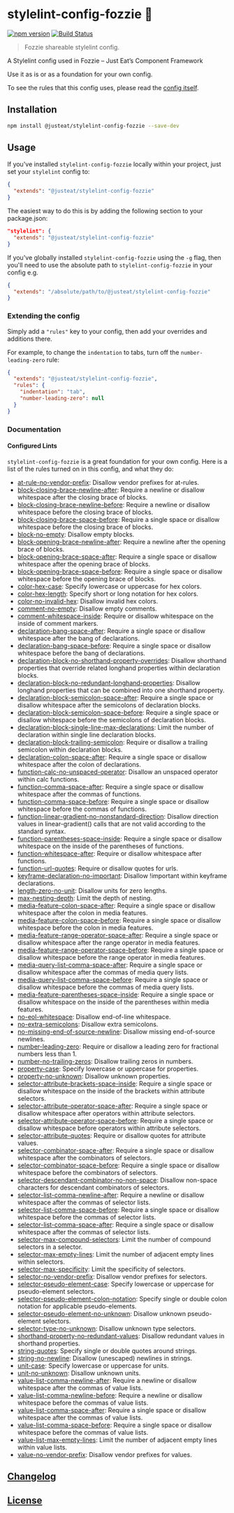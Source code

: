 # stylelint-config-fozzie :bear:

[![npm version](https://badge.fury.io/js/%40justeat%2Fstylelint-config-fozzie.svg)](https://badge.fury.io/js/%40justeat%2Fstylelint-config-fozzie)
[![Build Status](https://travis-ci.org/justeat/stylelint-config-fozzie.svg?branch=master)](https://travis-ci.org/justeat/stylelint-config-fozzie)

> Fozzie shareable stylelint config.

A Stylelint config used in Fozzie – Just Eat’s Component Framework

Use it as is or as a foundation for your own config.

To see the rules that this config uses, please read the [config itself](./index.js).


## Installation

```bash
npm install @justeat/stylelint-config-fozzie --save-dev
```

## Usage

If you've installed `stylelint-config-fozzie` locally within your project, just set your `stylelint` config to:

```json
{
  "extends": "@justeat/stylelint-config-fozzie"
}
```

The easiest way to do this is by adding the following section to your package.json:

```json
"stylelint": {
  "extends": "@justeat/stylelint-config-fozzie"
}
```

If you've globally installed `stylelint-config-fozzie` using the `-g` flag, then you'll need to use the absolute path to `stylelint-config-fozzie` in your config e.g.

```json
{
  "extends": "/absolute/path/to/@justeat/stylelint-config-fozzie"
}
```

### Extending the config

Simply add a `"rules"` key to your config, then add your overrides and additions there.

For example, to change the `indentation` to tabs, turn off the `number-leading-zero` rule:

```json
{
  "extends": "@justeat/stylelint-config-fozzie",
  "rules": {
    "indentation": "tab",
    "number-leading-zero": null
  }
}
```

### Documentation

#### Configured Lints

`stylelint-config-fozzie` is a great foundation for your own config. Here is a list of the rules turned on in this config, and what they do:

-   [at-rule-no-vendor-prefix](https://stylelint.io/user-guide/rules/at-rule-no-vendor-prefix/): Disallow vendor prefixes for at-rules.
-   [block-closing-brace-newline-after](https://stylelint.io/user-guide/rules/block-closing-brace-newline-after/): Require a newline or disallow whitespace after the closing brace of blocks.
-   [block-closing-brace-newline-before](https://stylelint.io/user-guide/rules/block-closing-brace-newline-before/): Require a newline or disallow whitespace before the closing brace of blocks.
-   [block-closing-brace-space-before](https://stylelint.io/user-guide/rules/block-closing-brace-space-before/): Require a single space or disallow whitespace before the closing brace of blocks.
-   [block-no-empty](https://stylelint.io/user-guide/rules/block-no-empty/): Disallow empty blocks.
-   [block-opening-brace-newline-after](https://stylelint.io/user-guide/rules/block-opening-brace-newline-after/): Require a newline after the opening brace of blocks.
-   [block-opening-brace-space-after](https://stylelint.io/user-guide/rules/block-opening-brace-space-after/): Require a single space or disallow whitespace after the opening brace of blocks.
-   [block-opening-brace-space-before](https://stylelint.io/user-guide/rules/block-opening-brace-space-before/): Require a single space or disallow whitespace before the opening brace of blocks.
-   [color-hex-case](https://stylelint.io/user-guide/rules/color-hex-case/): Specify lowercase or uppercase for hex colors.
-   [color-hex-length](https://stylelint.io/user-guide/rules/color-hex-length/): Specify short or long notation for hex colors.
-   [color-no-invalid-hex](https://stylelint.io/user-guide/rules/color-no-invalid-hex/): Disallow invalid hex colors.
-   [comment-no-empty](https://stylelint.io/user-guide/rules/comment-no-empty/): Disallow empty comments.
-   [comment-whitespace-inside](https://stylelint.io/user-guide/rules/comment-whitespace-inside/): Require or disallow whitespace on the inside of comment markers.
-   [declaration-bang-space-after](https://stylelint.io/user-guide/rules/declaration-bang-space-after/): Require a single space or disallow whitespace after the bang of declarations.
-   [declaration-bang-space-before](https://stylelint.io/user-guide/rules/declaration-bang-space-before/): Require a single space or disallow whitespace before the bang of declarations.
-   [declaration-block-no-shorthand-property-overrides](https://stylelint.io/user-guide/rules/declaration-block-no-shorthand-property-overrides/): Disallow shorthand properties that override related longhand properties within declaration blocks.
-   [declaration-block-no-redundant-longhand-properties](https://stylelint.io/user-guide/rules/declaration-block-no-redundant-longhand-properties/): Disallow longhand properties that can be combined into one shorthand property.
-   [declaration-block-semicolon-space-after](https://stylelint.io/user-guide/rules/declaration-block-semicolon-space-after/): Require a single space or disallow whitespace after the semicolons of declaration blocks.
-   [declaration-block-semicolon-space-before](https://stylelint.io/user-guide/rules/declaration-block-semicolon-space-before/): Require a single space or disallow whitespace before the semicolons of declaration blocks.
-   [declaration-block-single-line-max-declarations](https://stylelint.io/user-guide/rules/declaration-block-single-line-max-declarations/): Limit the number of declaration within single line declaration blocks.
-   [declaration-block-trailing-semicolon](https://stylelint.io/user-guide/rules/declaration-block-trailing-semicolon/): Require or disallow a trailing semicolon within declaration blocks.
-   [declaration-colon-space-after](https://stylelint.io/user-guide/rules/declaration-colon-space-after/): Require a single space or disallow whitespace after the colon of declarations.
-   [function-calc-no-unspaced-operator](https://stylelint.io/user-guide/rules/function-calc-no-unspaced-operator/): Disallow an unspaced operator within calc functions.
-   [function-comma-space-after](https://stylelint.io/user-guide/rules/function-comma-space-after/): Require a single space or disallow whitespace after the commas of functions.
-   [function-comma-space-before](https://stylelint.io/user-guide/rules/function-comma-space-before/): Require a single space or disallow whitespace before the commas of functions.
-   [function-linear-gradient-no-nonstandard-direction](https://stylelint.io/user-guide/rules/function-linear-gradient-no-nonstandard-direction/): Disallow direction values in linear-gradient() calls that are not valid according to the standard syntax.
-   [function-parentheses-space-inside](https://stylelint.io/user-guide/rules/function-parentheses-space-inside/): Require a single space or disallow whitespace on the inside of the parentheses of functions.
-   [function-whitespace-after](https://stylelint.io/user-guide/rules/function-whitespace-after/): Require or disallow whitespace after functions.
-   [function-url-quotes](https://stylelint.io/user-guide/rules/function-url-quotes/): Require or disallow quotes for urls.
-   [keyframe-declaration-no-important](https://stylelint.io/user-guide/rules/keyframe-declaration-no-important/): Disallow !important within keyframe declarations.
-   [length-zero-no-unit](https://stylelint.io/user-guide/rules/length-zero-no-unit/): Disallow units for zero lengths.
-   [max-nesting-depth](https://stylelint.io/user-guide/rules/max-nesting-depth/): Limit the depth of nesting.
-   [media-feature-colon-space-after](https://stylelint.io/user-guide/rules/media-feature-colon-space-after/): Require a single space or disallow whitespace after the colon in media features.
-   [media-feature-colon-space-before](https://stylelint.io/user-guide/rules/media-feature-colon-space-before/): Require a single space or disallow whitespace before the colon in media features.
-   [media-feature-range-operator-space-after](https://stylelint.io/user-guide/rules/media-feature-range-operator-space-after/): Require a single space or disallow whitespace after the range operator in media features.
-   [media-feature-range-operator-space-before](https://stylelint.io/user-guide/rules/media-feature-range-operator-space-before/): Require a single space or disallow whitespace before the range operator in media features.
-   [media-query-list-comma-space-after](https://stylelint.io/user-guide/rules/media-query-list-comma-space-after/): Require a single space or disallow whitespace after the commas of media query lists.
-   [media-query-list-comma-space-before](https://stylelint.io/user-guide/rules/media-query-list-comma-space-before/): Require a single space or disallow whitespace before the commas of media query lists.
-   [media-feature-parentheses-space-inside](https://stylelint.io/user-guide/rules/media-feature-parentheses-space-inside/): Require a single space or disallow whitespace on the inside of the parentheses within media features.
-   [no-eol-whitespace](https://stylelint.io/user-guide/rules/no-eol-whitespace/): Disallow end-of-line whitespace.
-   [no-extra-semicolons](https://stylelint.io/user-guide/rules/no-extra-semicolons/): Disallow extra semicolons.
-   [no-missing-end-of-source-newline](https://stylelint.io/user-guide/rules/no-missing-end-of-source-newline/): Disallow missing end-of-source newlines.
-   [number-leading-zero](https://stylelint.io/user-guide/rules/number-leading-zero/): Require or disallow a leading zero for fractional numbers less than 1.
-   [number-no-trailing-zeros](https://stylelint.io/user-guide/rules/number-no-trailing-zeros/): Disallow trailing zeros in numbers.
-   [property-case](https://stylelint.io/user-guide/rules/property-case/): Specify lowercase or uppercase for properties.
-   [property-no-unknown](https://stylelint.io/user-guide/rules/property-no-unknown/): Disallow unknown properties.
-   [selector-attribute-brackets-space-inside](https://stylelint.io/user-guide/rules/selector-attribute-brackets-space-inside/): Require a single space or disallow whitespace on the inside of the brackets within attribute selectors.
-   [selector-attribute-operator-space-after](https://stylelint.io/user-guide/rules/selector-attribute-operator-space-after/): Require a single space or disallow whitespace after operators within attribute selectors.
-   [selector-attribute-operator-space-before](https://stylelint.io/user-guide/rules/selector-attribute-operator-space-before/): Require a single space or disallow whitespace before operators within attribute selectors.
-   [selector-attribute-quotes](https://stylelint.io/user-guide/rules/selector-attribute-quotes/): Require or disallow quotes for attribute values.
-   [selector-combinator-space-after](https://stylelint.io/user-guide/rules/selector-combinator-space-after/): Require a single space or disallow whitespace after the combinators of selectors.
-   [selector-combinator-space-before](https://stylelint.io/user-guide/rules/selector-combinator-space-before/): Require a single space or disallow whitespace before the combinators of selectors.
-   [selector-descendant-combinator-no-non-space](https://stylelint.io/user-guide/rules/selector-descendant-combinator-no-non-space/): Disallow non-space characters for descendant combinators of selectors.
-   [selector-list-comma-newline-after](https://stylelint.io/user-guide/rules/selector-list-comma-newline-after/): Require a newline or disallow whitespace after the commas of selector lists.
-   [selector-list-comma-space-before](https://stylelint.io/user-guide/rules/selector-list-comma-space-before/): Require a single space or disallow whitespace before the commas of selector lists.
-   [selector-list-comma-space-after](https://stylelint.io/user-guide/rules/selector-list-comma-space-after/): Require a single space or disallow whitespace after the commas of selector lists.
-   [selector-max-compound-selectors](https://stylelint.io/user-guide/rules/selector-max-compound-selectors/): Limit the number of compound selectors in a selector.
-   [selector-max-empty-lines](https://stylelint.io/user-guide/rules/selector-max-empty-lines/): Limit the number of adjacent empty lines within selectors.
-   [selector-max-specificity](https://stylelint.io/user-guide/rules/selector-max-specificity/): Limit the specificity of selectors.
-   [selector-no-vendor-prefix](https://stylelint.io/user-guide/rules/selector-no-vendor-prefix/): Disallow vendor prefixes for selectors.
-   [selector-pseudo-element-case](https://stylelint.io/user-guide/rules/selector-pseudo-element-case/): Specify lowercase or uppercase for pseudo-element selectors.
-   [selector-pseudo-element-colon-notation](https://stylelint.io/user-guide/rules/selector-pseudo-element-colon-notation/): Specify single or double colon notation for applicable pseudo-elements.
-   [selector-pseudo-element-no-unknown](https://stylelint.io/user-guide/rules/selector-pseudo-element-no-unknown/): Disallow unknown pseudo-element selectors.
-   [selector-type-no-unknown](https://stylelint.io/user-guide/rules/selector-type-no-unknown/): Disallow unknown type selectors.
-   [shorthand-property-no-redundant-values](https://stylelint.io/user-guide/rules/shorthand-property-no-redundant-values/): Disallow redundant values in shorthand properties.
-   [string-quotes](https://stylelint.io/user-guide/rules/string-quotes/): Specify single or double quotes around strings.
-   [string-no-newline](https://stylelint.io/user-guide/rules/string-no-newline/): Disallow (unescaped) newlines in strings.
-   [unit-case](https://stylelint.io/user-guide/rules/unit-case/): Specify lowercase or uppercase for units.
-   [unit-no-unknown](https://stylelint.io/user-guide/rules/unit-no-unknown/): Disallow unknown units.
-   [value-list-comma-newline-after](https://stylelint.io/user-guide/rules/value-list-comma-newline-after/): Require a newline or disallow whitespace after the commas of value lists.
-   [value-list-comma-newline-before](https://stylelint.io/user-guide/rules/value-list-comma-newline-before/): Require a newline or disallow whitespace before the commas of value lists.
-   [value-list-comma-space-after](https://stylelint.io/user-guide/rules/value-list-comma-space-after/): Require a single space or disallow whitespace after the commas of value lists.
-   [value-list-comma-space-before](https://stylelint.io/user-guide/rules/value-list-comma-space-before/): Require a single space or disallow whitespace before the commas of value lists.
-   [value-list-max-empty-lines](https://stylelint.io/user-guide/rules/value-list-max-empty-lines/): Limit the number of adjacent empty lines within value lists.
-   [value-no-vendor-prefix](https://stylelint.io/user-guide/rules/value-no-vendor-prefix/): Disallow vendor prefixes for values.


## [Changelog](CHANGELOG.md)

## [License](LICENSE)
